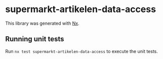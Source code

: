 # supermarkt-artikelen-data-access

This library was generated with [Nx](https://nx.dev).

## Running unit tests

Run `nx test supermarkt-artikelen-data-access` to execute the unit tests.
